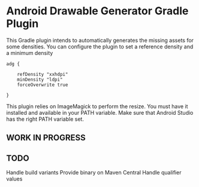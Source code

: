 Android Drawable Generator Gradle Plugin
========================================

This Gradle plugin intends to automatically generates the missing assets for some densities. You can configure the plugin to set a reference density and a minimum density

    adg {

        refDensity "xxhdpi"
        minDensity "ldpi"
        forceOverwrite true

    }

This plugin relies on ImageMagick to perform the resize. You must have it installed and available in your PATH variable.
Make sure that Android Studio has the right PATH variable set.

WORK IN PROGRESS
----------------



TODO
----

Handle build variants
Provide binary on Maven Central
Handle qualifier values